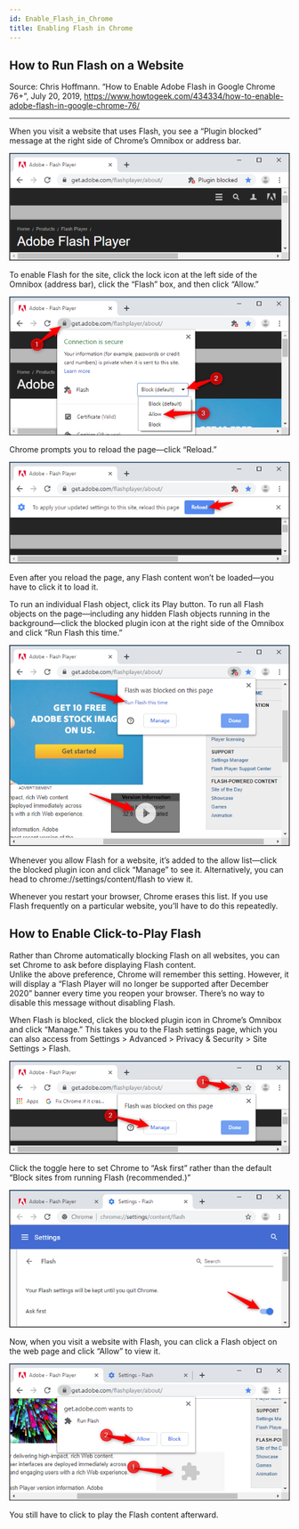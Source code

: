 ```yaml
---
id: Enable_Flash_in_Chrome  
title: Enabling Flash in Chrome
---
```


## How to Run Flash on a Website

Source: 
Chris Hoffmann. “How to Enable Adobe Flash in Google Chrome 76+”, July 20, 2019, https://www.howtogeek.com/434334/how-to-enable-adobe-flash-in-google-chrome-76/

---


When you visit a website that uses Flash, you see a “Plugin blocked” message at the right side of Chrome’s Omnibox or address bar.

![](/img/image1.png)

To enable Flash for the site, click the lock icon at the left side of the Omnibox (address bar), click the “Flash” box, and then click “Allow.”

![](/img/image2.png)

Chrome prompts you to reload the page—click “Reload.”

![](/img/image3.png)

Even after you reload the page, any Flash content won’t be loaded—you have to click it to load it.

To run an individual Flash object, click its Play button. To run all Flash objects on the page—including any hidden Flash objects running in the background—click the blocked plugin icon at the right side of the Omnibox and click “Run Flash this time.”

![](/img/image4.png)

Whenever you allow Flash for a website, it’s added to the allow list—click the blocked plugin icon and click “Manage” to see it. Alternatively, you can head to chrome://settings/content/flash to view it.

Whenever you restart your browser, Chrome erases this list. If you use Flash frequently on a particular website, you’ll have to do this repeatedly.  

## How to Enable Click-to-Play Flash

Rather than Chrome automatically blocking Flash on all websites, you can set Chrome to ask before displaying Flash content.  
Unlike the above preference, Chrome will remember this setting. However, it will display a “Flash Player will no longer be supported after December 2020” banner every time you reopen your browser. There’s no way to disable this message without disabling Flash.

When Flash is blocked, click the blocked plugin icon in Chrome’s Omnibox and click “Manage.” This takes you to the Flash settings page, which you can also access from Settings > Advanced > Privacy & Security > Site Settings > Flash.

![](/img/image5.png)

Click the toggle here to set Chrome to “Ask first” rather than the default “Block sites from running Flash (recommended.)”

![](/img/image6.png)

Now, when you visit a website with Flash, you can click a Flash object on the web page and click “Allow” to view it.

![](/img/image7.png)

You still have to click to play the Flash content afterward. 


